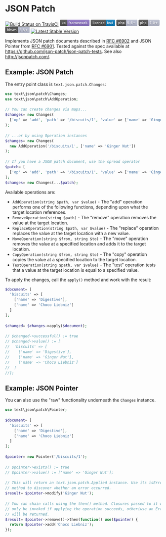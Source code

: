 JSON Patch
==========

[![Build Status on TravisCI](https://secure.travis-ci.org/xp-forge/json-patch.svg)](http://travis-ci.org/xp-forge/json-patch)
[![XP Framework Module](https://raw.githubusercontent.com/xp-framework/web/master/static/xp-framework-badge.png)](https://github.com/xp-framework/core)
[![BSD Licence](https://raw.githubusercontent.com/xp-framework/web/master/static/licence-bsd.png)](https://github.com/xp-framework/core/blob/master/LICENCE.md)
[![Required PHP 5.6+](https://raw.githubusercontent.com/xp-framework/web/master/static/php-5_6plus.png)](http://php.net/)
[![Supports PHP 7.0+](https://raw.githubusercontent.com/xp-framework/web/master/static/php-7_0plus.png)](http://php.net/)
[![Supports HHVM 3.5+](https://raw.githubusercontent.com/xp-framework/web/master/static/hhvm-3_5plus.png)](http://hhvm.com/)
[![Latest Stable Version](https://poser.pugx.org/xp-forge/json-patch/version.png)](https://packagist.org/packages/xp-forge/json-patch)

Implements JSON patch documents described in [RFC #6902](http://tools.ietf.org/html/rfc6902) and JSON Pointer from [RFC #6901](http://tools.ietf.org/html/rfc6901). Tested against the spec available at https://github.com/json-patch/json-patch-tests. See also http://jsonpatch.com/. 

Example: JSON Patch
-------------------
The entry point class is `text.json.patch.Changes`:

```php
use text\json\patch\Changes;
use text\json\patch\AddOperation;

// You can create changes via maps...
$changes= new Changes(
  ['op' => 'add', 'path' => '/biscuits/1', 'value' => ['name' => 'Ginger Nut']]
);

// ...or by using Operation instances
$changes= new Changes(
  new AddOperation('/biscuits/1', ['name' => 'Ginger Nut'])
);

// If you have a JSON patch document, use the spread operator
$patch= [
  ['op' => 'add', 'path' => '/biscuits/1', 'value' => ['name' => 'Ginger Nut']]
];
$changes= new Changes(...$patch);
```

Available operations are:

* `AddOperation(string $path, var $value)` - The "add" operation performs one of the following functions, depending upon what the target location references.
* `RemoveOperation(string $path)` - The "remove" operation removes the value at the target location.
* `ReplaceOperation(string $path, var $value)` - The "replace" operation replaces the value at the target location with a new value. 
* `MoveOperation(string $from, string $to)` - The "move" operation removes the value at a specified location and adds it to the target location.
* `CopyOperation(string $from, string $to)` - The "copy" operation copies the value at a specified location to the target location.
* `TestOperation(string $path, var $value)` - The "test" operation tests that a value at the target location is equal to a specified value.

To apply the changes, call the `apply()` method and work with the result:

```php
$document= [
  'biscuits' => [
    ['name' => 'Digestive'],
    ['name' => 'Choco Liebniz']
  ]
];

$changed= $changes->apply($document);

// $changed->successful() := true
// $changed->value() := [
//  'biscuits' => [
//    ['name' => 'Digestive'],
//    ['name' => 'Ginger Nut'],
//    ['name' => 'Choco Liebniz']
//  ]
//];
```

Example: JSON Pointer
---------------------
You can also use the "raw" functionality underneath the `Changes` instance.

```php
use text\json\patch\Pointer;

$document= [
  'biscuits' => [
    ['name' => 'Digestive'],
    ['name' => 'Choco Liebniz']
  ]
];

$pointer= new Pointer('/biscuits/1');

// $pointer->exists() := true
// $pointer->value() := ['name' => 'Ginger Nut'];

// This will return an text.json.patch.Applied instance. Use its isError() 
// method to discover whether an error occurred.
$result= $pointer->modify('Ginger Nut');

// You can chain calls using the then() method. Closures passed to it will
// only be invoked if applying the operation succeeds, otheriwse an Error
// will be returned.
$result= $pointer->remove()->then(function() use($pointer) {
  return $pointer->add('Choco Liebniz');
});
```